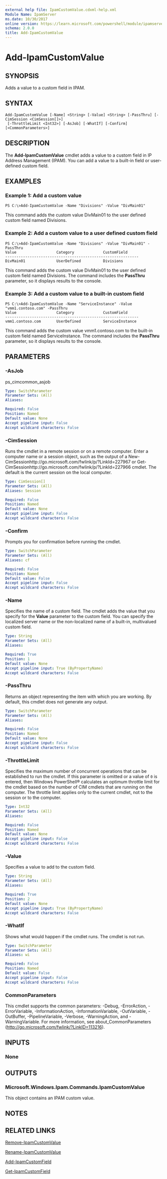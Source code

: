 ```yaml
---
external help file: IpamCustomValue.cdxml-help.xml
Module Name: IpamServer
ms.date: 10/30/2017
online version: https://learn.microsoft.com/powershell/module/ipamserver/add-ipamcustomvalue?view=windowsserver2012r2-ps&wt.mc_id=ps-gethelp
schema: 2.0.0
title: Add-IpamCustomValue
---
```


# Add-IpamCustomValue

## SYNOPSIS
Adds a value to a custom field in IPAM.

## SYNTAX

```
Add-IpamCustomValue [-Name] <String> [-Value] <String> [-PassThru] [-CimSession <CimSession[]>]
 [-ThrottleLimit <Int32>] [-AsJob] [-WhatIf] [-Confirm] [<CommonParameters>]
```

## DESCRIPTION
The **Add-IpamCustomValue** cmdlet adds a value to a custom field in IP Address Management (IPAM).
You can add a value to a built-in field or user-defined custom field.

## EXAMPLES

### Example 1: Add a custom value
```
PS C:\>Add-IpamCustomValue -Name "Divisions" -Value "DivMain01"
```

This command adds the custom value DivMain01 to the user defined custom field named Divisions.

### Example 2: Add a custom value to a user defined custom field
```
PS C:\>Add-IpamCustomValue -Name "Divisions" -Value "DivMain01" -PassThru
Value                  Category             CustomField 
------------------------------------------------------------ 
DivMain01              UserDefined          Divisions
```

This command adds the custom value DivMain01 to the user defined custom field named Divisions.
The command includes the **PassThru** parameter, so it displays results to the console.

### Example 3: Add a custom value to a built-in custom field
```
PS C:\>Add-IpamCustomValue -Name "ServiceInstance" -Value "vmm1.contoso.com" -PassThru
Value                  Category             CustomField 
------------------------------------------------------------ 
vmm1.contoso.com       UserDefined          ServiceInstance
```

This command adds the custom value vmm1.contoso.com to the built-in custom field named ServiceInstance.
The command includes the **PassThru** parameter, so it displays results to the console.

## PARAMETERS

### -AsJob
ps_cimcommon_asjob

```yaml
Type: SwitchParameter
Parameter Sets: (All)
Aliases: 

Required: False
Position: Named
Default value: None
Accept pipeline input: False
Accept wildcard characters: False
```

### -CimSession
Runs the cmdlet in a remote session or on a remote computer.
Enter a computer name or a session object, such as the output of a New-CimSessionhttp://go.microsoft.com/fwlink/p/?LinkId=227967 or Get-CimSessionhttp://go.microsoft.com/fwlink/p/?LinkId=227966 cmdlet.
The default is the current session on the local computer.

```yaml
Type: CimSession[]
Parameter Sets: (All)
Aliases: Session

Required: False
Position: Named
Default value: None
Accept pipeline input: False
Accept wildcard characters: False
```

### -Confirm
Prompts you for confirmation before running the cmdlet.

```yaml
Type: SwitchParameter
Parameter Sets: (All)
Aliases: cf

Required: False
Position: Named
Default value: False
Accept pipeline input: False
Accept wildcard characters: False
```

### -Name
Specifies the name of a custom field.
The cmdlet adds the value that you specify for the **Value** parameter to the custom field.
You can specify the localized server name or the non-localized name of a built-in, multivalued custom field.

```yaml
Type: String
Parameter Sets: (All)
Aliases: 

Required: True
Position: 1
Default value: None
Accept pipeline input: True (ByPropertyName)
Accept wildcard characters: False
```

### -PassThru
Returns an object representing the item with which you are working.
By default, this cmdlet does not generate any output.

```yaml
Type: SwitchParameter
Parameter Sets: (All)
Aliases: 

Required: False
Position: Named
Default value: None
Accept pipeline input: False
Accept wildcard characters: False
```

### -ThrottleLimit
Specifies the maximum number of concurrent operations that can be established to run the cmdlet.
If this parameter is omitted or a value of `0` is entered, then Windows PowerShell® calculates an optimum throttle limit for the cmdlet based on the number of CIM cmdlets that are running on the computer.
The throttle limit applies only to the current cmdlet, not to the session or to the computer.

```yaml
Type: Int32
Parameter Sets: (All)
Aliases: 

Required: False
Position: Named
Default value: None
Accept pipeline input: False
Accept wildcard characters: False
```

### -Value
Specifies a value to add to the custom field.

```yaml
Type: String
Parameter Sets: (All)
Aliases: 

Required: True
Position: 2
Default value: None
Accept pipeline input: True (ByPropertyName)
Accept wildcard characters: False
```

### -WhatIf
Shows what would happen if the cmdlet runs.
The cmdlet is not run.

```yaml
Type: SwitchParameter
Parameter Sets: (All)
Aliases: wi

Required: False
Position: Named
Default value: False
Accept pipeline input: False
Accept wildcard characters: False
```

### CommonParameters
This cmdlet supports the common parameters: -Debug, -ErrorAction, -ErrorVariable, -InformationAction, -InformationVariable, -OutVariable, -OutBuffer, -PipelineVariable, -Verbose, -WarningAction, and -WarningVariable. For more information, see about_CommonParameters (http://go.microsoft.com/fwlink/?LinkID=113216).

## INPUTS

### None

## OUTPUTS

### Microsoft.Windows.Ipam.Commands.IpamCustomValue
This object contains an IPAM custom value.

## NOTES

## RELATED LINKS

[Remove-IpamCustomValue](./Remove-IpamCustomValue.md)

[Rename-IpamCustomValue](./Rename-IpamCustomValue.md)

[Add-IpamCustomField](./Add-IpamCustomField.md)

[Get-IpamCustomField](./Get-IpamCustomField.md)

